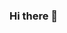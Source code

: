 ### Hi there 👋

<!--
**anupdass/anupdass** is a ✨ _special_ ✨ repository because its `README.md` (this file) appears on your GitHub profile.


- 🔭 I’m currently working on React Front-End Development
- 🌱 I’m currently learning Node Js For Back-End
- 👯 I’m looking to collaborate on facebook .
- 🤔 I’m looking for help with ...
- 💬 Ask me about React 
- 📫 How to reach me: ...
- 😄 Pronouns: He/His
- ⚡ Fun fact: I spend almost  2 hours on facebooking everyday.
-->
